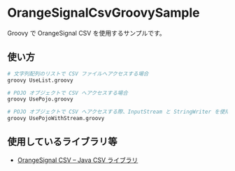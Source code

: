 # OrangeSignalCsvGroovySample
Groovy で OrangeSignal CSV を使用するサンプルです。

## 使い方
```bash
# 文字列配列のリストで CSV ファイルへアクセスする場合
groovy UseList.groovy

# POJO オブジェクトで CSV へアクセスする場合
groovy UsePojo.groovy

# POJO オブジェクトで CSV へアクセスする際、InputStream と StringWriter を使用する場合
groovy UsePojoWithStream.groovy
```

## 使用しているライブラリ等
- [OrangeSignal CSV – Java CSV ライブラリ](http://orangesignal.github.io/orangesignal-csv/)
